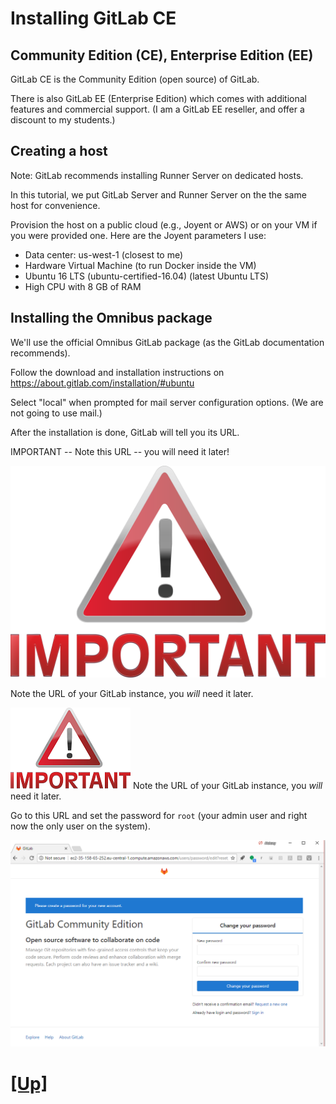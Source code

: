 # Installing GitLab CE

## Community Edition (CE), Enterprise Edition (EE)

GitLab CE is the Community Edition (open source) of GitLab.

There is also GitLab EE (Enterprise Edition) which comes with additional
features and commercial support. (I am a GitLab EE reseller, and offer
a discount to my students.)



## Creating a host

Note: GitLab recommends installing Runner Server on dedicated hosts.

In this tutorial, we put GitLab Server and Runner Server on the the same host
for convenience.

Provision the host on a public cloud (e.g., Joyent or AWS) or on your VM if 
you were provided one. Here are the Joyent parameters I use:

- Data center: us-west-1 (closest to me)
- Hardware Virtual Machine (to run Docker inside the VM)
- Ubuntu 16 LTS (ubuntu-certified-16.04) (latest Ubuntu LTS)
- High CPU with 8 GB of RAM


## Installing the Omnibus package

We'll use the official Omnibus GitLab package (as the GitLab documentation recommends).

Follow the download and installation instructions on https://about.gitlab.com/installation/#ubuntu

Select "local" when prompted for mail server configuration options. (We are not going to use mail.)

After the installation is done, GitLab will tell you its URL.

IMPORTANT -- Note this URL -- you will need it later!

![important](img/important-1702878.png)

Note the URL of your GitLab instance, you *will* need it later.

![important](img/important-one-tenth.png)
Note the URL of your GitLab instance, you *will* need it later.

Go to this URL and set the password for `root` (your admin user and right now the only user on the system).

![login](img/login.png)

# [[Up]](README.md)
